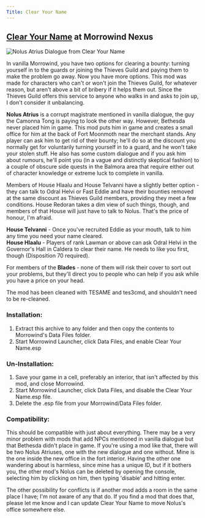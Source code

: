 ```yaml
---
Title: Clear Your Name
---
```


## [Clear Your Name](https://www.nexusmods.com/morrowind/mods/43786) at Morrowind Nexus

![Nolus Atrius Dialogue from Clear Your Name](https://staticdelivery.nexusmods.com/mods/100/images/43786-2-1438997064.png)

In vanilla Morrowind, you have two options for clearing a bounty: turning yourself in to the guards or joining the Thieves Guild and paying them to make the problem go away. Now you have more options. This mod was made for characters who can't or won't join the Thieves Guild, for whatever reason, but aren't above a bit of bribery if it helps them out. Since the Thieves Guild offers this service to anyone who walks in and asks to join up, I don't consider it unbalancing.

**Nolus Atrius** is a corrupt magistrate mentioned in vanilla dialogue, the guy the Camonna Tong is paying to look the other way. However, Bethesda never placed him in game. This mod puts him in game and creates a small office for him at the back of Fort Moonmoth near the merchant stands. Any player can ask him to get rid of their bounty; he'll do so at the discount you normally get for voluntarily turning yourself in to a guard, and he won't take your stolen
stuff. He also has some custom dialogue and if you ask him about rumours, he'll point you (in a vague and distinctly skeptical fashion) to a couple of obscure side quests in the Balmora area that require either out of character knowledge or extreme luck to complete in vanilla.

Members of House Hlaalu and House Telvanni have a slightly better option - they can talk to Odral Helvi or Fast Eddie and have their bounties removed at the same discount as Thieves Guild members, providing they meet a few conditions. House Redoran takes a dim view of such things, though, and members of that House will just have to talk to Nolus. That's the price of honour, I'm afraid.

**House Telvanni** - Once you've recruited Eddie as your mouth, talk to him any time you need your name cleared.  
**House Hlaalu** - Players of rank Lawman or above can ask Odral Helvi in the Governor's Hall in Caldera to clear their name. He needs to like you first, though (Disposition 70 required).

For members of the **Blades** - none of them will risk their cover to sort out your problems, but they'll direct you to people who can help if you ask while you have a price on your head.

The mod has been cleaned with TESAME and tes3cmd, and shouldn't need to be re-cleaned.

### Installation:

1. Extract this archive to any folder and then copy the contents to Morrowind's Data Files folder.
2. Start Morrowind Launcher, click Data Files, and enable Clear Your Name.esp

### Un-Installation:

1. Save your game in a cell, preferably an interior, that isn't affected by this mod, and close Morrowind.
2. Start Morrowind Launcher, click Data Files, and disable the Clear Your Name.esp file.
3. Delete the .esp file from your Morrowind/Data Files folder.

### Compatibility:

This should be compatible with just about everything. There may be a very minor problem with mods that add NPCs mentioned in vanilla dialogue but that Bethesda didn't place in game. If you're using a mod like that, there will be two Nolus Atriuses, one with the new dialogue and one without. Mine is the one inside the new office in the fort interior. Having the other one wandering about is harmless, since mine has a unique ID, but if it bothers you, the other mod's Nolus can be deleted by opening the console, selecting him by clicking on him, then typing 'disable' and hitting enter.

The other possibility for conflicts is if another mod adds a room in the same place I have; I'm not aware of any that do. If you find a mod that does that, please let me know and I can update Clear Your Name to move Nolus's office somewhere else.
